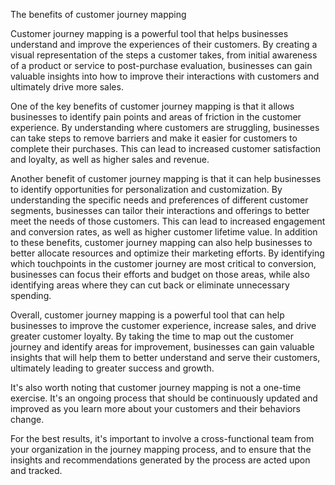 The benefits of customer journey mapping

Customer journey mapping is a powerful tool that helps businesses understand and improve the experiences of their customers. By creating a visual representation of the steps a customer takes, from initial awareness of a product or service to post-purchase evaluation, businesses can gain valuable insights into how to improve their interactions with customers and ultimately drive more sales.

One of the key benefits of customer journey mapping is that it allows businesses to identify pain points and areas of friction in the customer experience. By understanding where customers are struggling, businesses can take steps to remove barriers and make it easier for customers to complete their purchases. This can lead to increased customer satisfaction and loyalty, as well as higher sales and revenue.

Another benefit of customer journey mapping is that it can help businesses to identify opportunities for personalization and customization. By understanding the specific needs and preferences of different customer segments, businesses can tailor their interactions and offerings to better meet the needs of those customers. This can lead to increased engagement and conversion rates, as well as higher customer lifetime value.
In addition to these benefits, customer journey mapping can also help businesses to better allocate resources and optimize their marketing efforts. By identifying which touchpoints in the customer journey are most critical to conversion, businesses can focus their efforts and budget on those areas, while also identifying areas where they can cut back or eliminate unnecessary spending.

Overall, customer journey mapping is a powerful tool that can help businesses to improve the customer experience, increase sales, and drive greater customer loyalty. By taking the time to map out the customer journey and identify areas for improvement, businesses can gain valuable insights that will help them to better understand and serve their customers, ultimately leading to greater success and growth.

It's also worth noting that customer journey mapping is not a one-time exercise. It's an ongoing process that should be continuously updated and improved as you learn more about your customers and their behaviors change.

For the best results, it's important to involve a cross-functional team from your organization in the journey mapping process, and to ensure that the insights and recommendations generated by the process are acted upon and tracked.
